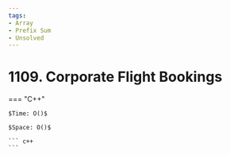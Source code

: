 ```yaml
---
tags:
- Array
- Prefix Sum
- Unsolved
---
```



# 1109. Corporate Flight Bookings

=== "C++"

    $Time: O()$

    $Space: O()$

    ``` c++
    ```